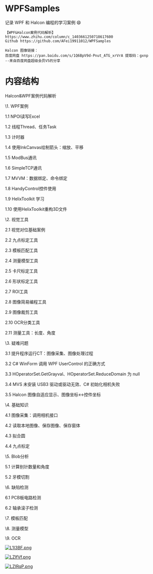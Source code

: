 # WPFSamples

记录 WPF 和 Halcon 编程的学习案例 :smile:

```
【WPF&Halcon案例代码解析】 https://www.zhihu.com/column/c_1403661250718617600 
Github https://github.com/AFei19911012/WPFSamples 

Halcon 图像链接：
百度网盘 https://pan.baidu.com/s/1Q6BpV9d-Pnut_ATG_xrVrA 提取码：gxnp
--来自百度网盘超级会员V5的分享
```

# 内容结构

Halcon&WPF案例代码解析

\1. WPF案例

1.1 NPOI读写Excel

1.2 线程Thread、任务Task

1.3 计时器

1.4 使用InkCanvas绘制箭头：缩放、平移

1.5 ModBus通讯

1.6 SimpleTCP通讯

1.7 MVVM：数据绑定、命令绑定

1.8 HandyControl控件使用

1.9 HelixToolkit 学习

1.10 使用HelixToolkit重构3D文件

\2. 视觉工具

2.1 视觉对位基础案例

2.2 九点标定工具

2.3 模板匹配工具

2.4 测量模型工具

2.5 卡尺标定工具

2.6 形状标定工具

2.7 ROI工具

2.8 图像简易编程工具

2.9 图像裁剪工具

2.10 OCR分类工具

2.11 测量工具：长度、角度

\3. 疑难问题

3.1 提升程序运行CT：图像采集、图像处理过程

3.2 C# WinForm 调用 WPF UserControl 的正确方式

3.3 HOperatorSet.GetGrayval、HOperatorSet.ReduceDomain 为 null

3.4 MVS 未安装 USB3 驱动或驱动无效、C# 初始化相机失败

3.5 Halcon 图像自适应显示、图像坐标↔控件坐标

\4. 基础知识

4.1 图像采集：调用相机接口

4.2 读取本地图像、保存图像、保存窗体

4.3 拟合圆

4.4 九点标定

\5. Blob分析

5.1 计算别针数量和角度

5.2 牙模切割

\6. 缺陷检测

6.1 PCB板电路检测

6.2 轴承滚子检测

\7. 模板匹配

\8. 测量模型

\9. OCR

[![L1I3BF.png](https://s1.ax1x.com/2022/04/14/L1I3BF.png)](https://imgtu.com/i/L1I3BF)

[![LZIfVf.png](https://s1.ax1x.com/2022/04/12/LZIfVf.png)](https://imgtu.com/i/LZIfVf)

[![LZIRqP.png](https://s1.ax1x.com/2022/04/12/LZIRqP.png)](https://imgtu.com/i/LZIRqP)
